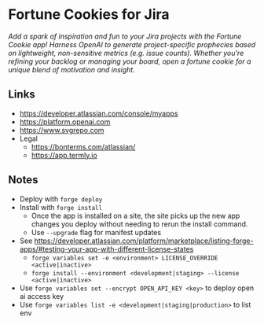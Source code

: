 # Fortune Cookies for Jira
_Add a spark of inspiration and fun to your Jira projects with the Fortune Cookie app!
Harness OpenAI to generate project-specific prophecies based on lightweight, non-sensitive metrics (e.g. issue counts).
Whether you're refining your backlog or managing your board, open a fortune cookie for a unique blend of motivation and insight._

## Links
- https://developer.atlassian.com/console/myapps
- https://platform.openai.com
- https://www.svgrepo.com
- Legal
  - https://bonterms.com/atlassian/
  - https://app.termly.io

## Notes
- Deploy with `forge deploy`
- Install with `forge install`
  - Once the app is installed on a site, the site picks up the new app changes you deploy without needing to rerun the install command.
  - Use `--upgrade` flag for manifest updates
- See https://developer.atlassian.com/platform/marketplace/listing-forge-apps/#testing-your-app-with-different-license-states
  - `forge variables set -e <environment> LICENSE_OVERRIDE <active|inactive>`
  - `forge install --environment <development|staging> --license <active|inactive>`
- Use `forge variables set --encrypt OPEN_API_KEY <key>` to deploy open ai access key
- Use `forge variables list -e <development|staging|production>` to list env

